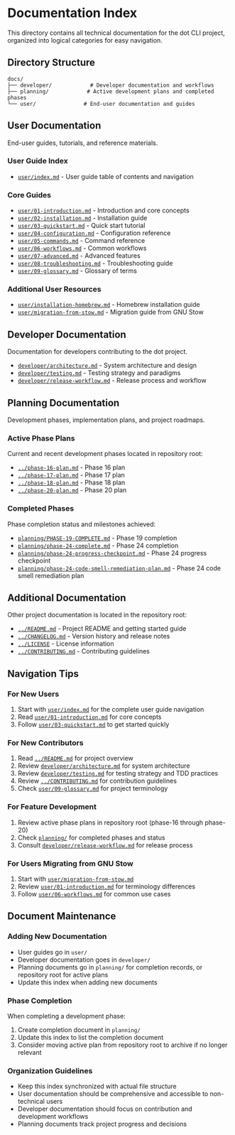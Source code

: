 # Documentation Index

This directory contains all technical documentation for the dot CLI project, organized into logical categories for easy navigation.

## Directory Structure

```
docs/
├── developer/            # Developer documentation and workflows
├── planning/            # Active development plans and completed phases
└── user/               # End-user documentation and guides
```

## User Documentation

End-user guides, tutorials, and reference materials.

### User Guide Index
- [`user/index.md`](user/index.md) - User guide table of contents and navigation

### Core Guides
- [`user/01-introduction.md`](user/01-introduction.md) - Introduction and core concepts
- [`user/02-installation.md`](user/02-installation.md) - Installation guide
- [`user/03-quickstart.md`](user/03-quickstart.md) - Quick start tutorial
- [`user/04-configuration.md`](user/04-configuration.md) - Configuration reference
- [`user/05-commands.md`](user/05-commands.md) - Command reference
- [`user/06-workflows.md`](user/06-workflows.md) - Common workflows
- [`user/07-advanced.md`](user/07-advanced.md) - Advanced features
- [`user/08-troubleshooting.md`](user/08-troubleshooting.md) - Troubleshooting guide
- [`user/09-glossary.md`](user/09-glossary.md) - Glossary of terms

### Additional User Resources
- [`user/installation-homebrew.md`](user/installation-homebrew.md) - Homebrew installation guide
- [`user/migration-from-stow.md`](user/migration-from-stow.md) - Migration guide from GNU Stow

## Developer Documentation

Documentation for developers contributing to the dot project.

- [`developer/architecture.md`](developer/architecture.md) - System architecture and design
- [`developer/testing.md`](developer/testing.md) - Testing strategy and paradigms
- [`developer/release-workflow.md`](developer/release-workflow.md) - Release process and workflow

## Planning Documentation

Development phases, implementation plans, and project roadmaps.

### Active Phase Plans
Current and recent development phases located in repository root:

- [`../phase-16-plan.md`](../phase-16-plan.md) - Phase 16 plan
- [`../phase-17-plan.md`](../phase-17-plan.md) - Phase 17 plan
- [`../phase-18-plan.md`](../phase-18-plan.md) - Phase 18 plan
- [`../phase-20-plan.md`](../phase-20-plan.md) - Phase 20 plan

### Completed Phases
Phase completion status and milestones achieved:

- [`planning/PHASE-19-COMPLETE.md`](planning/PHASE-19-COMPLETE.md) - Phase 19 completion
- [`planning/phase-24-complete.md`](planning/phase-24-complete.md) - Phase 24 completion
- [`planning/phase-24-progress-checkpoint.md`](planning/phase-24-progress-checkpoint.md) - Phase 24 progress checkpoint
- [`planning/phase-24-code-smell-remediation-plan.md`](planning/phase-24-code-smell-remediation-plan.md) - Phase 24 code smell remediation plan

## Additional Documentation

Other project documentation is located in the repository root:

- [`../README.md`](../README.md) - Project README and getting started guide
- [`../CHANGELOG.md`](../CHANGELOG.md) - Version history and release notes
- [`../LICENSE`](../LICENSE) - License information
- [`../CONTRIBUTING.md`](../CONTRIBUTING.md) - Contributing guidelines

## Navigation Tips

### For New Users
1. Start with [`user/index.md`](user/index.md) for the complete user guide navigation
2. Read [`user/01-introduction.md`](user/01-introduction.md) for core concepts
3. Follow [`user/03-quickstart.md`](user/03-quickstart.md) to get started quickly

### For New Contributors
1. Read [`../README.md`](../README.md) for project overview
2. Review [`developer/architecture.md`](developer/architecture.md) for system architecture
3. Review [`developer/testing.md`](developer/testing.md) for testing strategy and TDD practices
4. Review [`../CONTRIBUTING.md`](../CONTRIBUTING.md) for contribution guidelines
5. Check [`user/09-glossary.md`](user/09-glossary.md) for project terminology

### For Feature Development
1. Review active phase plans in repository root (phase-16 through phase-20)
2. Check [`planning/`](planning/) for completed phases and status
3. Consult [`developer/release-workflow.md`](developer/release-workflow.md) for release process

### For Users Migrating from GNU Stow
1. Start with [`user/migration-from-stow.md`](user/migration-from-stow.md)
2. Review [`user/01-introduction.md`](user/01-introduction.md) for terminology differences
3. Follow [`user/06-workflows.md`](user/06-workflows.md) for common use cases

## Document Maintenance

### Adding New Documentation
- User guides go in `user/`
- Developer documentation goes in `developer/`
- Planning documents go in `planning/` for completion records, or repository root for active plans
- Update this index when adding new documents

### Phase Completion
When completing a development phase:
1. Create completion document in `planning/`
2. Update this index to list the completion document
3. Consider moving active plan from repository root to archive if no longer relevant

### Organization Guidelines
- Keep this index synchronized with actual file structure
- User documentation should be comprehensive and accessible to non-technical users
- Developer documentation should focus on contribution and development workflows
- Planning documents track project progress and decisions

